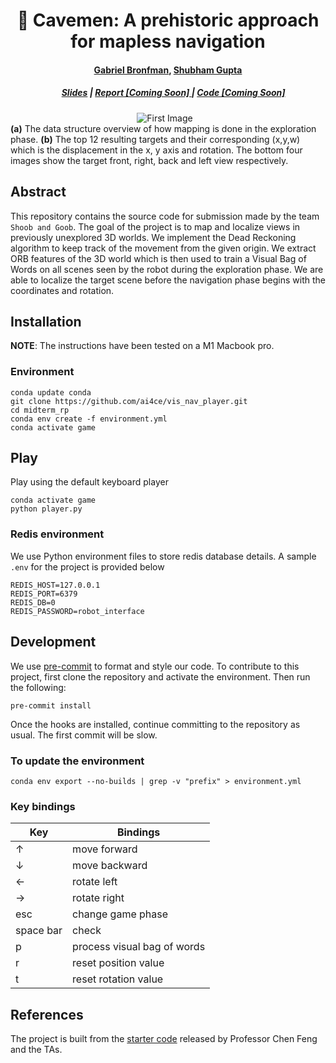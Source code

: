 <p align="center">

  <h1 align="center">🗿 Cavemen: A prehistoric approach for mapless navigation</h1>

  <h4 align="center"><a href="https://github.com/gabriel-bronfman">Gabriel Bronfman</a>, <a href="https://github.com/iamshubhamgupto">Shubham Gupta</a></h4>

  <h5 align="center">&emsp; <a href="https://docs.google.com/presentation/d/1YwzE0sU7YGphtKLduPHkAlaf1JeGr86exQJ9t-L-AA8/edit?usp=sharing"> Slides</a> | <a href=""> Report [Coming Soon] </a> | <a href=""> Code [Coming Soon] </a></h5>

  <!-- Images container -->
  <div style="align-items: center;">
    <div style="display: flex; justify-content: center;">
        <!-- First image with title -->
        <div style="margin-right: 10px;">
        <img src="./assets/gif/teaser.gif" alt="First Image" style="width: auto; height: auto;"/>
        </div>
    </div>
    <b>(a)</b> The data structure overview of how mapping is done in the exploration phase. <b>(b)</b> The top 12 resulting targets and their corresponding (x,y,w) which is the displacement in the x, y axis and rotation. The bottom four images show the target front, right, back and left view respectively.
</div>
</p>


## Abstract

This repository contains the source code for submission made by the team `Shoob and Goob`. The goal of the project is to map and localize views in previously unexplored 3D worlds. We implement the Dead Reckoning algorithm to keep track of the movement from the given origin. We extract ORB features of the 3D world which is then used to train a Visual Bag of Words on all scenes seen by the robot during the exploration phase. We are able to localize the target scene before the navigation phase begins with the coordinates and rotation.

## Installation
**NOTE**: The instructions have been tested on a M1 Macbook pro.

### Environment
```commandline
conda update conda
git clone https://github.com/ai4ce/vis_nav_player.git
cd midterm_rp
conda env create -f environment.yml
conda activate game
```

## Play
Play using the default keyboard player
```commandline
conda activate game
python player.py
```
### Redis environment
We use Python environment files to store redis database details. A sample `.env` for the project is provided below
```
REDIS_HOST=127.0.0.1
REDIS_PORT=6379
REDIS_DB=0
REDIS_PASSWORD=robot_interface
```

## Development
We use [pre-commit](https://pre-commit.com/index.html) to format and style our code. To contribute to this project, first clone the repository and activate the environment. Then run the following:
```
pre-commit install
```
Once the hooks are installed, continue committing to the repository as usual. The first commit will be slow.

### To update the environment
```
conda env export --no-builds | grep -v "prefix" > environment.yml
```


### Key bindings
| <b> Key </b>    | <b> Bindings </b>                               |
| -------------           | -------------                                     |
| ↑                | move forward             |
| ↓             | move backward           |
| ←                   | rotate left              |
| →                | rotate right          |
| esc          | change game phase  |
| space bar        | check         |
| p  | process visual bag of words |
| r  | reset position value |
| t  | reset rotation value |

## References
The project is built from the [starter code](https://github.com/ai4ce/vis_nav_player) released by Professor Chen Feng and the TAs.
